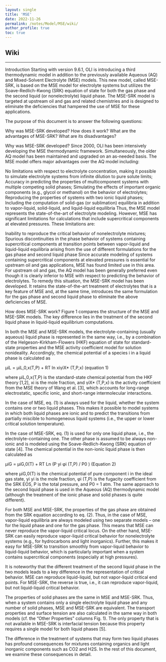 ```yaml
---
layout: single 
title: 'MSE'
date: 2022-11-26
permalink: /notes/Model/MSE/wiki/
author_profile: true
toc: true
---
```

## Wiki 
---


Introduction
Starting with version 9.6.1, OLI is introducing a third thermodynamic model in addition to the previously available Aqueous (AQ) and Mixed-Solvent Electrolyte (MSE) models. This new model, called MSE-SRK, is based on the MSE model for electrolyte systems but utilizes the Soave-Redlich-Kwong (SRK) equation of state for both the gas phase and the second liquid (or nonelectrolyte) liquid phase. The MSE-SRK model is targeted at upstream oil and gas and related chemistries and is designed to eliminate the deficiencies that hampered the use of MSE for these applications.

The purpose of this document is to answer the following questions:

Why was MSE-SRK developed?
How does it work?
What are the advantages of MSE-SRK?
What are its disadvantages?


Why was MSE-SRK developed?
Since 2000, OLI has been intensively developing the MSE thermodynamic framework. Simultaneously, the older AQ model has been maintained and upgraded on an as-needed basis. The MSE model offers major advantages over the AQ model including:

No limitations with respect to electrolyte concentration, making it possible to simulate electrolyte systems from infinite dilution to pure solute limits;
Accuracy in predicting the properties of multicomponent systems with multiple competing solid phases;
Simulating the effects of important organic components (e.g., glycol or methanol) on the behavior of electrolytes;
Reproducing the properties of systems with two ionic liquid phases;
Including the computation of solid-gas (or sublimation) equilibria in addition to vapor-liquid, solid-liquid, and liquid-liquid equilibria
Thus, the MSE model represents the state-of-the-art of electrolyte modeling. However, MSE has significant limitations for calculations that include supercritical components at elevated pressures. These limitations are:

Inability to reproduce the critical behavior of nonelectrolyte mixtures;
Spurious discontinuities in the phase behavior of systems containing supercritical components at transition points between vapor-liquid and liquid-liquid equilibria arising from the use of different formulations for the gas phase and second liquid phase
Since accurate modeling of systems containing supercritical components at elevated pressures is essential for upstream oil and gas applications, MSE has found limited use in this area. For upstream oil and gas, the AQ model has been generally preferred even though it is clearly inferior to MSE with respect to predicting the behavior of electrolytes. To remedy this situation, the MSE-SRK model has been developed. It retains the state-of-the-art treatment of electrolytes that is a key feature of MSE and, at the same time, introduces the same formulation for the gas phase and second liquid phase to eliminate the above deficiencies of MSE.



How does MSE-SRK work?
Figure 1 compares the structure of the MSE and MSE-SRK models. The key difference lies in the treatment of the second liquid phase in liquid-liquid equilibrium computations.

In both the MSE and MSE-SRK models, the electrolyte-containing (usually aqueous) liquid phase is represented in the same way, i.e., by a combination of the Helgeson-Kirkham-Flowers (HKF) equation of state for standard-state properties and the MSE activity coefficient model for solution nonideality. Accordingly, the chemical potential of a species i in a liquid phase is calculated as

μiL = μiL,0,x(T,P) + RT ln xiγiX* (T,P,x) (equation 1)

where μiL,0,x(T,P) is the standard-state chemical potential from the HKF theory [1,2], xi is the mole fraction, and γiX* (T,P,x) is the activity coefficient from the MSE theory of Wang et al. [3], which accounts for long-range electrostatic, specific ionic, and short-range intermolecular interactions.

In the case of MSE, eq. (1) is always used for the liquid, whether the system contains one or two liquid phases. This makes it possible to model systems in which both liquid phases are ionic and to predict the transitions from partially miscible to homogeneous liquid systems (i.e., the upper or lower critical solution temperature).

In the case of MSE-SRK, eq. (1) is used for only one liquid phase, i.e., the electrolyte-containing one. The other phase is assumed to be always non-ionic and is modeled using the Soave-Redlich-Kwong (SRK) equation of state [4]. The chemical potential in the non-ionic liquid phase is then calculated as


μiG = μiG,0(T) + RT Ln (P yi φi (T,P) / P0 ) (Equation 2)

where μiG,0(T) is the chemical potential of pure component i in the ideal gas state, yi yi is the mole fraction, φi (T,P) is the fugacity coefficient from the SRK EOS, P is the total pressure, and P0 = 1 atm. The same approach to the second liquid phase is used in the Aqueous (AQ) thermodynamic model (although the treatment of the ionic phase and solid phases is quite different).

For both MSE and MSE-SRK, the properties of the gas phase are obtained from the SRK equation according to eq. (2). Thus, in the case of MSE, vapor-liquid equilibria are always modeled using two separate models – one for the liquid phase and one for the gas phase. This means that MSE can never reproduce the vapor-liquid critical locus. On the other hand, MSE-SRK can easily reproduce vapor-liquid critical behavior for nonelectrolyte systems (e.g., for hydrocarbons and light inorganics). Further, this makes it easy for MSE-SRK to transition smoothly from vapor-liquid behavior to liquid-liquid behavior, which is particularly important when a system contains supercritical components (especially at high pressures).


It is noteworthy that the different treatment of the second liquid phase in the two models leads to a key difference in the representation of critical behavior. MSE can reproduce liquid-liquid, but not vapor-liquid critical end points. For MSE-SRK, the reverse is true, i.e., it can reproduce vapor-liquid, but not liquid-liquid critical behavior.

The properties of solid phases are the same in MSE and MSE-SRK. Thus, when a system contains only a single electrolyte liquid phase and any number of solid phases, MSE and MSE-SRK are equivalent. The transport properties and surface tension are also calculated in the same way in both models (cf. the “Other Properties” columns Fig. 1). The only property that is not available in MSE-SRK is interfacial tension because this property requires a single model for both liquid phases [5].

The difference in the treatment of systems that may form two liquid phases has profound consequences for mixtures containing organics and light inorganic components such as CO2 and H2S. In the rest of this document, we examine these consequences in detail.


